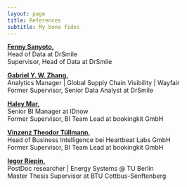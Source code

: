 ```yaml
---
layout: page
title: References
subtitle: My bona fides
---
```



<section class="post">

<p><b><a href="https://www.linkedin.com/in/fenny-sanyoto-6220101/">Fenny Sanyoto,</a></b><br />
    Head of Data at DrSmile<br />
    Supervisor, Head of Data at DrSmile</p>                   
<p><b><a href="https://www.linkedin.com/in/zhanggabriel/">Gabriel Y. W. Zhang,</a></b><br />
    Analytics Manager | Global Supply Chain Visibility | Wayfair<br />
    Former Supervisor, Senior Data Analyst at DrSmile</p>
<p><b><a href="https://www.linkedin.com/in/haley-mar-b0970650/">Haley Mar,</a></b><br />
    Senior BI Manager at IDnow<br />
    Former Supervisor, BI Team Lead at bookingkit GmbH</p>
<p><b><a href="https://www.linkedin.com/in/vinzenztheodortuellmann/">Vinzenz Theodor Tüllmann,</a></b><br />
    Head of Business Intelligence bei Heartbeat Labs GmbH<br />
    Former Supervisor, BI Team Lead at bookingkit GmbH</p>
<p><b><a href="https://www.linkedin.com/in/iegor-riepin/">Iegor Riepin,</a></b><br />
    PostDoc researcher | Energy Systems @ TU Berlin <br />
    Master Thesis Supervisor at BTU Cottbus-Senftenberg
